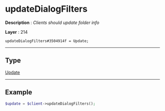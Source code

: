 # updateDialogFilters

**Description** : *Clients should update folder info*

**Layer** : 214

```tl
updateDialogFilters#3504914f = Update;
```

---

## Type

[Update](type/Update)

---

## Example

```php
$update = $client->updateDialogFilters();
```
